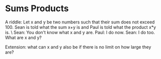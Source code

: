 # Sums Products
A riddle:
Let x and y be two numbers such that their sum does not exceed 100. Sean is told what the sum x+y is and Paul is told what the product x*y is. \\
Sean: You don't know what x and y are.
Paul: I do now.
Sean: I do too.
What are x and y?

Extension: what can x and y also be if there is no limit on how large they are?
